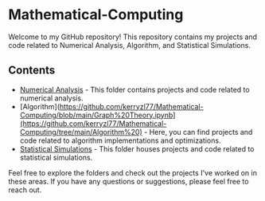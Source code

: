 # Mathematical-Computing

Welcome to my GitHub repository! This repository contains my projects and code related to Numerical Analysis, Algorithm, and Statistical Simulations.

## Contents

- [Numerical Analysis](https://github.com/kerryzl77/Mathematical-Computing/blob/main/Numerical%20Approximation.ipynb) - This folder contains projects and code related to numerical analysis.
- [Algorithm](https://github.com/kerryzl77/Mathematical-Computing/blob/main/Graph%20Theory.ipynb](https://github.com/kerryzl77/Mathematical-Computing/tree/main/Algorithm%20) - Here, you can find projects and code related to algorithm implementations and optimizations.
- [Statistical Simulations](https://github.com/kerryzl77/Mathematical-Computing/blob/main/Monte%20Carlo%20Simulation.ipynb) - This folder houses projects and code related to statistical simulations.

Feel free to explore the folders and check out the projects I've worked on in these areas. If you have any questions or suggestions, please feel free to reach out.


